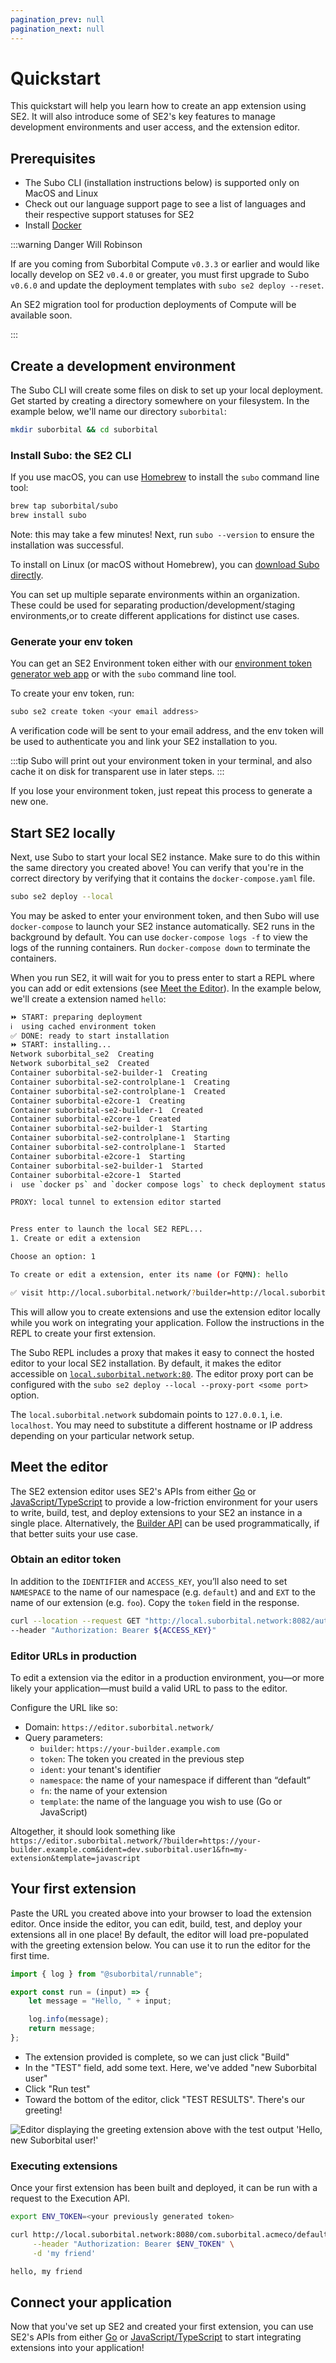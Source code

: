 ```yaml
---
pagination_prev: null
pagination_next: null
---
```


# Quickstart

<!--
TODO: add live demo link for "What success looks like" purposes, like https://docs.netlify.com/get-started/
-->
This quickstart will help you learn how to create an app extension using SE2. It will also introduce some of SE2's key features to manage development environments and user access, and the extension editor.

## Prerequisites

- The Subo CLI (installation instructions below) is supported only on MacOS and Linux
- Check out our language support page to see a list of languages and their respective support statuses for SE2
- Install [Docker](https://docs.docker.com)

:::warning Danger Will Robinson

If are you coming from Suborbital Compute `v0.3.3` or earlier and would like locally develop on SE2 `v0.4.0` or greater, you must first upgrade to Subo `v0.6.0` and update the deployment templates with `subo se2 deploy --reset`.

An SE2 migration tool for production deployments of Compute will be available soon.

:::

## Create a development environment

The Subo CLI will create some files on disk to set up your local deployment. Get started by creating a directory somewhere on your filesystem. In the example below, we'll name our directory `suborbital`:

```bash
mkdir suborbital && cd suborbital
```

### Install Subo: the SE2 CLI

If you use macOS, you can use [Homebrew](https://brew.sh) to install the `subo` command line tool:

```bash
brew tap suborbital/subo
brew install subo
```

Note: this may take a few minutes! Next, run `subo --version` to ensure the installation was successful.

To install on Linux (or macOS without Homebrew), you can [download Subo directly](https://github.com/suborbital/subo/releases).

You can set up multiple separate environments within an organization. These could be used for separating production/development/staging environments,or to create different applications for distinct use cases.

### Generate your env token

You can get an SE2 Environment token either with our [environment token generator web app](https://suborbital.network/) or with the `subo` command line tool.

To create your env token, run:

```bash
subo se2 create token <your email address>
```

A verification code will be sent to your email address, and the env token will be used to authenticate you and link your SE2 installation to you.

:::tip
Subo will print out your environment token in your terminal, and also cache it on disk for transparent use in later steps.
:::

If you lose your environment token, just repeat this process to generate a new one.

## Start SE2 locally

Next, use Subo to start your local SE2 instance. Make sure to do this within the same directory you created above! You can verify that you're in the correct directory by verifying that it contains the `docker-compose.yaml` file.

```bash
subo se2 deploy --local
```

You may be asked to enter your environment token, and then Subo will use `docker-compose` to launch your SE2 instance automatically. SE2 runs in the background by default. You can use `docker-compose logs -f` to view the logs of the running containers. Run `docker-compose down` to terminate the containers.

When you run SE2, it will wait for you to press enter to start a REPL where you can add or edit extensions (see [Meet the Editor](quickstart.md#meet-the-editor)). In the example below, we'll create a extension named `hello`:

```bash
⏩ START: preparing deployment
ℹ️  using cached environment token
✅ DONE: ready to start installation
⏩ START: installing...
Network suborbital_se2  Creating
Network suborbital_se2  Created
Container suborbital-se2-builder-1  Creating
Container suborbital-se2-controlplane-1  Creating
Container suborbital-se2-controlplane-1  Created
Container suborbital-e2core-1  Creating
Container suborbital-se2-builder-1  Created
Container suborbital-e2core-1  Created
Container suborbital-se2-builder-1  Starting
Container suborbital-se2-controlplane-1  Starting
Container suborbital-se2-controlplane-1  Started
Container suborbital-e2core-1  Starting
Container suborbital-se2-builder-1  Started
Container suborbital-e2core-1  Started
ℹ️  use `docker ps` and `docker compose logs` to check deployment status

PROXY: local tunnel to extension editor started


Press enter to launch the local SE2 REPL...
1. Create or edit a extension

Choose an option: 1

To create or edit a extension, enter its name (or FQMN): hello

✅ visit http://local.suborbital.network/?builder=http://local.suborbital.network:8082&token=0PYjmlH10jjjIL2NUOXzAfCA&ident=com.suborbital.acmeco&namespace=default&fn=hello to access the editor
```

This will allow you to create extensions and use the extension editor locally while you work on integrating your application. Follow the instructions in the REPL to create your first extension.

The Subo REPL includes a proxy that makes it easy to connect the hosted editor to your local SE2 installation. By default, it makes the editor accessible on [`local.suborbital.network:80`](http://local.suborbital.network:80/). The editor proxy port can be configured with the `subo se2 deploy --local --proxy-port <some port>` option.

The `local.suborbital.network` subdomain points to `127.0.0.1`, i.e. `localhost`. You may need to substitute a different hostname or IP address depending on your particular network setup.

## Meet the editor

The SE2 extension editor uses SE2's APIs from either [Go](./how-to/se2-go.md) or [JavaScript/TypeScript](./how-to/se2-js.md) to provide a low-friction environment for your users to write, build, test, and deploy extensions to your SE2 an instance in a single place. Alternatively, the [Builder API](https://reference.suborbital.dev/) can be used programmatically, if that better suits your use case.

### Obtain an editor token

In addition to the `IDENTIFIER` and `ACCESS_KEY`, you’ll also need to set `NAMESPACE` to the name of our namespace (e.g. `default`) and and `EXT` to the name of our extension (e.g. `foo`). Copy the `token` field in the response.

```bash
curl --location --request GET "http://local.suborbital.network:8082/auth/v2/access/${IDENTIFIER}/${NAMESPACE}/${EXT}" \
--header "Authorization: Bearer ${ACCESS_KEY}"
```

### Editor URLs in production

To edit a extension via the editor in a production environment, you—or more likely your application—must build a valid URL to pass to the editor.

Configure the URL like so:

- Domain: `https://editor.suborbital.network/`
- Query parameters:
  - `builder`: `https://your-builder.example.com`
  - `token`: The token you created in the previous step
  - `ident`: your tenant's identifier
  - `namespace`: the name of your namespace if different than “default”
  - `fn`: the name of your extension
  - `template`: the name of the language you wish to use (Go or JavaScript)

Altogether, it should look something like `https://editor.suborbital.network/?builder=https://your-builder.example.com&ident=dev.suborbital.user1&fn=my-extension&template=javascript`

## Your first extension

Paste the URL you created above into your browser to load the extension editor. Once inside the editor, you can edit, build, test, and deploy your extensions all in one place! By default, the editor will load pre-populated with the greeting extension below. You can use it to run the editor for the first time.

```javascript
import { log } from "@suborbital/runnable";

export const run = (input) => {
    let message = "Hello, " + input;

    log.info(message);
    return message;
};
```

- The extension provided is complete, so we can just click "Build"
- In the "TEST" field, add some text. Here, we've added "new Suborbital user"
- Click "Run test"
- Toward the bottom of the editor, click "TEST RESULTS". There's our greeting!

![Editor displaying the greeting extension above with the test output 'Hello, new Suborbital user!'](./assets/editor-screen.png)

### Executing extensions

Once your first extension has been built and deployed, it can be run with a request to the Execution API.

```bash
export ENV_TOKEN=<your previously generated token>

curl http://local.suborbital.network:8080/com.suborbital.acmeco/default/hello/v1.0.0 \
     --header "Authorization: Bearer $ENV_TOKEN" \
     -d 'my friend'

hello, my friend
```

## Connect your application

Now that you've set up SE2 and created your first extension, you can use SE2's APIs from either [Go](./how-to/se2-go.md) or [JavaScript/TypeScript](./how-to/se2-js.md) to start integrating extensions into your application!
